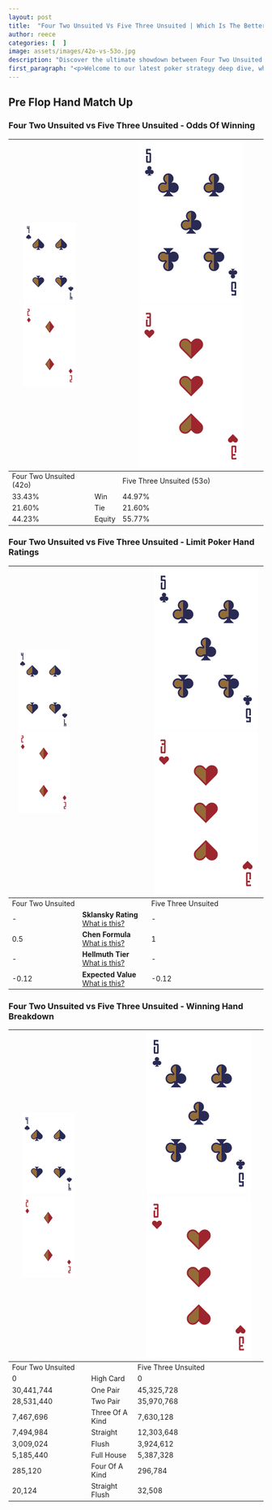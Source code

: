 ```yaml
---
layout: post
title:  "Four Two Unsuited Vs Five Three Unsuited | Which Is The Better Hand In Poker? A Complete Guide"
author: reece
categories: [  ]
image: assets/images/42o-vs-53o.jpg
description: "Discover the ultimate showdown between Four Two Unsuited and Five Three Unsuited in poker! Uncover the odds, strategies, and scenarios where one hand triumphs over the other. Get ready to up your poker game with this thrilling analysis."
first_paragraph: "<p>Welcome to our latest poker strategy deep dive, where we're pitting two distinct hands against each other in a high-stakes showdown: Four Two Unsuited vs Five Three Unsuited.</p><p>In the dynamic world of poker, every decision counts, and knowing which hand holds the upper hand is key to your success at the table.</p><p>In this article, we'll dissect these two hands, explore the scenarios where one dominates the other, and equip you with the knowledge to make strategic choices that can tip the odds in your favor.</p><p>Get ready to unravel the intriguing dynamics of these poker hands and elevate your game to new heights.</p>"
---
```




[comment]: # (sp0)

## Pre Flop Hand Match Up

<div class="table hand-ratings" markdown="1"> 



### Four Two Unsuited vs Five Three Unsuited - Odds Of Winning


    
| ![image info](assets/images/hand1/4.png) ![image info](assets/images/hand1/2o.png) |  | ![image info](assets/images/hand2/5.png) ![image info](assets/images/hand2/3o.png) |
| -------- | -------- | -------- |
| Four Two Unsuited (42o) |  | Five Three Unsuited (53o) |
| 33.43% | Win | 44.97% |
| 21.60% | Tie | 21.60% |
| 44.23% | Equity | 55.77% |




[comment]: # (sp1)



### Four Two Unsuited vs Five Three Unsuited - Limit Poker Hand Ratings


    
| ![image info](assets/images/hand1/4.png) ![image info](assets/images/hand1/2o.png) |  | ![image info](assets/images/hand2/5.png) ![image info](assets/images/hand2/3o.png) |
| -------- | -------- | -------- |
| Four Two Unsuited |  | Five Three Unsuited |
| - | **Sklansky Rating** [What is this?](/sklansky-rating-explained) | - |
| 0.5 | **Chen Formula** [What is this?](/chen-formula-explained) | 1 |
| - | **Hellmuth Tier** [What is this?](/Hellmuth-tier-explained) | - |
| -0.12 | **Expected Value** [What is this?](/expected-value-explained) | -0.12 |




[comment]: # (sp2)



### Four Two Unsuited vs Five Three Unsuited - Winning Hand Breakdown


    
| ![image info](assets/images/hand1/4.png) ![image info](assets/images/hand1/2o.png) |  | ![image info](assets/images/hand2/5.png) ![image info](assets/images/hand2/3o.png) |
| -------- | -------- | -------- |
| Four Two Unsuited |  | Five Three Unsuited |
| 0 | High Card | 0 |
| 30,441,744 | One Pair | 45,325,728 |
| 28,531,440 | Two Pair | 35,970,768 |
| 7,467,696 | Three Of A Kind | 7,630,128 |
| 7,494,984 | Straight | 12,303,648 |
| 3,009,024 | Flush | 3,924,612 |
| 5,185,440 | Full House | 5,387,328 |
| 285,120 | Four Of A Kind | 296,784 |
| 20,124 | Straight Flush | 32,508 |




[comment]: # (sp3)



</div>

[comment]: # (sp4)



[comment]: # (sp5)

